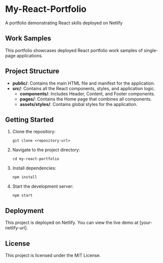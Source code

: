 # My-React-Portfolio
A portfolio demonstrating React skills deployed on Netlify

## Work Samples
This portfolio showcases deployed React portfolio work samples of single-page applications.

## Project Structure
- **public/**: Contains the main HTML file and manifest for the application.
- **src/**: Contains all the React components, styles, and application logic.
  - **components/**: Includes Header, Content, and Footer components.
  - **pages/**: Contains the Home page that combines all components.
  - **assets/styles/**: Contains global styles for the application.
  
## Getting Started
1. Clone the repository:
   ```
   git clone <repository-url>
   ```
2. Navigate to the project directory:
   ```
   cd my-react-portfolio
   ```
3. Install dependencies:
   ```
   npm install
   ```
4. Start the development server:
   ```
   npm start
   ```

## Deployment
This project is deployed on Netlify. You can view the live demo at [your-netlify-url].

## License
This project is licensed under the MIT License.
